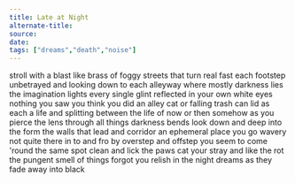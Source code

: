 ```yaml
---
title: Late at Night
alternate-title:
source:
date:
tags: ["dreams","death","noise"]
---
```

stroll with a blast like brass
of foggy streets that turn real fast
each footstep unbetrayed
and looking down to each alleyway
where mostly darkness lies
the imagination lights
every single glint reflected
in your own white eyes
nothing you saw you think you did
an alley cat or falling trash can lid
as each a life and splitting
between the life of now or then
somehow as you pierce the lens
through all things darkness bends
look down and deep into the form
the walls that lead and corridor
an ephemeral place you go
wavery not quite there in to and fro
by overstep and offstep you seem
to come 'round the same spot
clean and lick the paws
cat your stray and like the rot
the pungent smell of things forgot
you relish in the night dreams
as they fade away
into black
